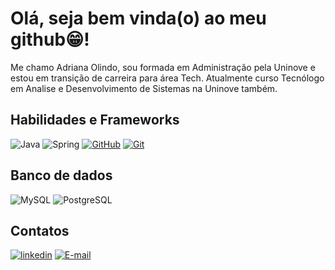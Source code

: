 # Olá, seja bem vinda(o) ao meu github😁!
Me chamo Adriana Olindo, sou formada em Administração pela Uninove e estou em transição de carreira para área Tech. Atualmente curso Tecnólogo em Analise e Desenvolvimento de Sistemas na Uninove também. 

##  Habilidades e Frameworks
![Java](https://img.shields.io/badge/java-%23ED8B00.svg?style=for-the-badge&logo=openjdk&logoColor=white)    ![Spring](https://img.shields.io/badge/spring-%236DB33F.svg?style=for-the-badge&logo=spring&logoColor=white)   [![GitHub](https://img.shields.io/badge/GitHub-000?style=for-the-badge&logo=github&logoColor=30A3DC)](https://docs.github.com/)  [![Git](https://img.shields.io/badge/Git-000?style=for-the-badge&logo=git&logoColor=E94D5F)](https://git-scm.com/doc)

## Banco de dados
![MySQL](https://img.shields.io/badge/MySQL-00000F?style=for-the-badge&logo=mysql&logoColor=white)
![PostgreSQL](https://img.shields.io/badge/PostgreSQL-000?style=for-the-badge&logo=postgresql)

##  Contatos
[![linkedin](https://img.shields.io/badge/linkedin-0A66C2?style=for-the-badge&logo=linkedin&logoColor=white)](https://www.linkedin.com/in/adrianaolindo/) [![E-mail](https://img.shields.io/badge/-Email-000?style=for-the-badge&logo=microsoft-outlook&logoColor=007BFF)](mailto:adriana-olindo18@hotmail.com)

